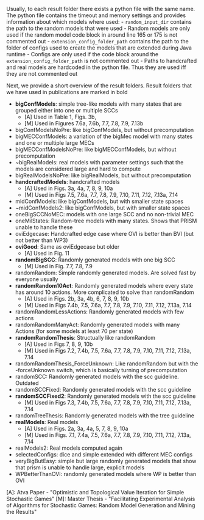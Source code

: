 Usually, to each result folder there exists a python file with the same name.
The python file contains the timeout and memory settings and provides information about which models where used:
    - `random_input_dir` contains the path to the random models that were used
        - Random models are only used if the random model code block in around line 165 or 175 is not commented out
    - `extension_config_folder_path` contains the path to the folder of configs used to create the models that are extended during Java runtime
        - Configs are only used if the code block around the `extension_config_folder_path` is not commented out
    - Paths to handcrafted and real models are hardcoded in the python file. Thus they are used iff they are not commented out

Next, we provide a short overview of the result folders. Result folders that we have used in publications are marked in bold
- **bigConfModels**: simple tree-like models with many states that are grouped either into one or multiple SCCs
    - [A] Used in Table 1, Figs. 3b, 
    - [M] Used in Figures 7.6a, 7.6b, 7.7, 7.8, 7.9, 7.13b
- bigConfModelsNoPre: like bigConfModels, but without precomputation
- bigMECConfModels: a variation of the bigMec model with many states and one or multiple large MECs
- bigMECConfModelsNoPre: like bigMECConfModels, but without precomputation
- ~bigRealModels: real models with parameter settings such that the models are considered large and hard to compute
- bigRealModelsNoPre: like bigRealModels, but without precomputation
- **handcraftedModels**: handcrafted models
    - [A] Used in Figs. 3a, 4a, 7, 8, 9, 10a
    - [M] Used in Figs 7.5, 7.6a, 7.7, 7.8, 7.9, 7.10, 7.11, 7.12, 7.13a, 7.14
- midConfModels: like bigConfModels, but with smaller state spaces
- ~midConfModels2: like bigConfModels, but with smaller state spaces
- oneBigSCCNoMEC: models with one large SCC and no non-trivial MEC
- oneMilStates: Random-tree models with many states. Shows that PRISM unable to handle these
- oviEdgecase: Handcrafted edge case where OVI is better than BVI (but not better than WP3)
- **oviGood**: Same as oviEdgecase but older
    - [A] Used in Fig. 11
- **randomBigSCC**: Randomly generated models with one big SCC
    - [M] Used in Fig. 7.7, 7.8, 7.9
- randomRandom: Simple randomly generated models. Are solved fast by everyone usually
- **randomRandom10Act**: Randomly generated models where every state has around 10 actions. More complicated to solve than randomRandom
    - [A] Used in Figs. 2b, 3a, 4b, 6, 7, 8, 9, 10b
    - [M] Used in Figs 7.4b, 7.5, 7.6a, 7.7, 7.8, 7.9, 7.10, 7.11, 7.12, 7.13a, 7.14
- randomRandomLessActions: Randomly generated models with few actions
- randomRandomManyAct: Randomly generated models with many Actions (for some models at least 70 per state)
- **randomRandomThesis**: Structually like randomRandom
    - [A] Used in Figs 7, 8, 9, 10b
    - [M] Used in Figs 7.2, 7.4b, 7.5, 7.6a, 7.7, 7.8, 7.9, 7.10, 7.11, 7.12, 7.13a, 7.14
- randomRandomThesis_ForceUnknown: Like randomRandom but with the -forceUnknown switch, which is basically turning of precomputation
- randomSCC: Randomly generated models with the scc guideline. Outdated
- randomSCCFixed: Randomly generated models with the scc guideline
- **randomSCCFixed2**: Randomly generated models with the scc guideline
    - [M] Used in Figs 7.3, 7.4b, 7.5, 7.6a, 7.7, 7.8, 7.9, 7.10, 7.11, 7.12, 7.13a, 7.14
- randomTreeThesis: Randomly generated models with the tree guideline
- **realModels**: Real models
    - [A] Used in Figs. 2a, 3a, 4a, 5, 7, 8, 9, 10a
    - [M] Used in Figs. 7.1, 7.4a, 7.5, 7.6a, 7.7, 7.8, 7.9, 7.10, 7.11, 7.12, 7.13a, 7.14
- realModels2: Real models computed again
- selectedConfigs: dice and simple extended with different MEC configs
- veryBigButEasy: simple but large randomly generated models that show that prism is unable to handle large, explicit models
- WPBetterThanOVI: randomly generated models where WP is better than OVI

[A]: Atva Paper - "Optimistic and Topological Value Iteration for Simple Stochastic Games"
[M]: Master Thesis - "Facilitating Experimental Analysis of Algorithms for Stochastic Games: Random Model Generation and Mining the Results"